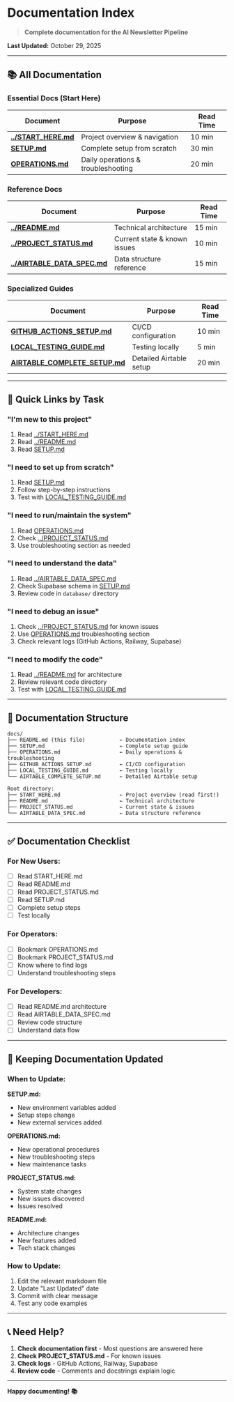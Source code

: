 # Documentation Index

> **Complete documentation for the AI Newsletter Pipeline**

**Last Updated:** October 29, 2025

---

## 📚 **All Documentation**

### **Essential Docs** (Start Here)

| Document | Purpose | Read Time |
|----------|---------|-----------|
| **[../START_HERE.md](../START_HERE.md)** | Project overview & navigation | 10 min |
| **[SETUP.md](SETUP.md)** | Complete setup from scratch | 30 min |
| **[OPERATIONS.md](OPERATIONS.md)** | Daily operations & troubleshooting | 20 min |

### **Reference Docs**

| Document | Purpose | Read Time |
|----------|---------|-----------|
| **[../README.md](../README.md)** | Technical architecture | 15 min |
| **[../PROJECT_STATUS.md](../PROJECT_STATUS.md)** | Current state & known issues | 10 min |
| **[../AIRTABLE_DATA_SPEC.md](../AIRTABLE_DATA_SPEC.md)** | Data structure reference | 15 min |

### **Specialized Guides**

| Document | Purpose | Read Time |
|----------|---------|-----------|
| **[GITHUB_ACTIONS_SETUP.md](GITHUB_ACTIONS_SETUP.md)** | CI/CD configuration | 10 min |
| **[LOCAL_TESTING_GUIDE.md](LOCAL_TESTING_GUIDE.md)** | Testing locally | 5 min |
| **[AIRTABLE_COMPLETE_SETUP.md](AIRTABLE_COMPLETE_SETUP.md)** | Detailed Airtable setup | 20 min |

---

## 🎯 **Quick Links by Task**

### **"I'm new to this project"**
1. Read [../START_HERE.md](../START_HERE.md)
2. Read [../README.md](../README.md)
3. Read [SETUP.md](SETUP.md)

### **"I need to set up from scratch"**
1. Read [SETUP.md](SETUP.md)
2. Follow step-by-step instructions
3. Test with [LOCAL_TESTING_GUIDE.md](LOCAL_TESTING_GUIDE.md)

### **"I need to run/maintain the system"**
1. Read [OPERATIONS.md](OPERATIONS.md)
2. Check [../PROJECT_STATUS.md](../PROJECT_STATUS.md)
3. Use troubleshooting section as needed

### **"I need to understand the data"**
1. Read [../AIRTABLE_DATA_SPEC.md](../AIRTABLE_DATA_SPEC.md)
2. Check Supabase schema in [SETUP.md](SETUP.md)
3. Review code in `database/` directory

### **"I need to debug an issue"**
1. Check [../PROJECT_STATUS.md](../PROJECT_STATUS.md) for known issues
2. Use [OPERATIONS.md](OPERATIONS.md) troubleshooting section
3. Check relevant logs (GitHub Actions, Railway, Supabase)

### **"I need to modify the code"**
1. Read [../README.md](../README.md) for architecture
2. Review relevant code directory
3. Test with [LOCAL_TESTING_GUIDE.md](LOCAL_TESTING_GUIDE.md)

---

## 📖 **Documentation Structure**

```
docs/
├── README.md (this file)           ← Documentation index
├── SETUP.md                        ← Complete setup guide
├── OPERATIONS.md                   ← Daily operations & troubleshooting
├── GITHUB_ACTIONS_SETUP.md         ← CI/CD configuration
├── LOCAL_TESTING_GUIDE.md          ← Testing locally
└── AIRTABLE_COMPLETE_SETUP.md      ← Detailed Airtable setup

Root directory:
├── START_HERE.md                   ← Project overview (read first!)
├── README.md                       ← Technical architecture
├── PROJECT_STATUS.md               ← Current state & issues
└── AIRTABLE_DATA_SPEC.md           ← Data structure reference
```

---

## ✅ **Documentation Checklist**

### **For New Users:**
- [ ] Read START_HERE.md
- [ ] Read README.md
- [ ] Read PROJECT_STATUS.md
- [ ] Read SETUP.md
- [ ] Complete setup steps
- [ ] Test locally

### **For Operators:**
- [ ] Bookmark OPERATIONS.md
- [ ] Bookmark PROJECT_STATUS.md
- [ ] Know where to find logs
- [ ] Understand troubleshooting steps

### **For Developers:**
- [ ] Read README.md architecture
- [ ] Read AIRTABLE_DATA_SPEC.md
- [ ] Review code structure
- [ ] Understand data flow

---

## 🔄 **Keeping Documentation Updated**

### **When to Update:**

**SETUP.md:**
- New environment variables added
- Setup steps change
- New external services added

**OPERATIONS.md:**
- New operational procedures
- New troubleshooting steps
- New maintenance tasks

**PROJECT_STATUS.md:**
- System state changes
- New issues discovered
- Issues resolved

**README.md:**
- Architecture changes
- New features added
- Tech stack changes

### **How to Update:**

1. Edit the relevant markdown file
2. Update "Last Updated" date
3. Commit with clear message
4. Test any code examples

---

## 📞 **Need Help?**

1. **Check documentation first** - Most questions are answered here
2. **Check PROJECT_STATUS.md** - For known issues
3. **Check logs** - GitHub Actions, Railway, Supabase
4. **Review code** - Comments and docstrings explain logic

---

**Happy documenting! 📚**

